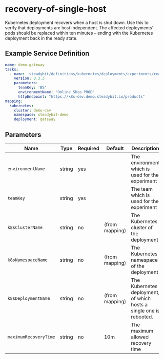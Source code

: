 # recovery-of-single-host

Kubernetes deployment recovers when a host is shut down.
Use this to verify that deployments are host independent.
The affected deployments' pods should be replaced within ten minutes – ending with the Kubernetes deployment back in the ready state.

## Example Service Definition

```yaml
name: demo-gateway
tasks:
  - name: 'steadybit/definitions/kubernetes/deployments/experiments/recovery-of-single-host'
    version: 0.3.3
    parameters:
      teamKey: 'BS'
      environmentName: 'Online Shop PROD'
      httpEndpoint: "https://k8s-dev.demo.steadybit.io/products"
mapping:
  kubernetes:
    cluster: demo-dev
    namespace: steadybit-demo
    deployment: gateway
```

## Parameters

| Name                  | Type   | Required | Default        | Description                                                         |
|-----------------------|--------|----------|----------------|---------------------------------------------------------------------|
| `environmentName`     | string | yes      |                | The environment which is used for the experiment                    |
| `teamKey`             | string | yes      |                | The team which is used for the experiment                           |
| `k8sClusterName`      | string | no       | (from mapping) | The Kubernetes cluster of the deployment                            |
| `k8sNamespaceName`    | string | no       | (from mapping) | The Kubernetes namespace of the deployment                          |
| `k8sDeploymentName`   | string | no       | (from mapping) | The Kubernetes deployment, of which hosts a single one is rebooted. |
| `maximumRecoveryTime` | string | no       | 10m            | The maximum allowed recovery time                                   |